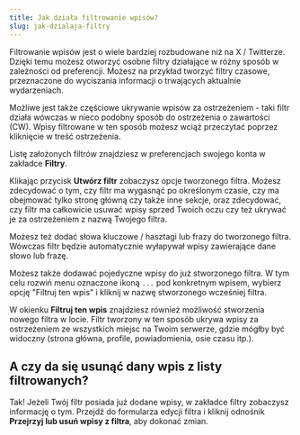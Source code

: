 ```yaml
---
title: Jak działa filtrowanie wpisów?
slug: jak-dzialaja-filtry
---
```


Filtrowanie wpisów jest o wiele bardziej rozbudowane niż na X / Twitterze. Dzięki temu możesz otworzyć osobne filtry działające w różny sposób w zależności od preferencji. Możesz na przykład tworzyć filtry czasowe, przeznaczone do wyciszania informacji o trwających aktualnie wydarzeniach.

Możliwe jest także częściowe ukrywanie wpisów za ostrzeżeniem - taki filtr działa wówczas w nieco podobny sposób do ostrzeżenia o zawartości (CW). Wpisy filtrowane w ten sposób możesz wciąż przeczytać poprzez kliknięcie w treść ostrzeżenia.

Listę założonych filtrów znajdziesz w preferencjach swojego konta w zakładce **Filtry**.

Klikając przycisk **Utwórz filtr** zobaczysz opcje tworzonego filtra. Możesz zdecydować o tym, czy filtr ma wygasnąć po określonym czasie, czy ma obejmować tylko stronę główną czy także inne sekcje, oraz zdecydować, czy filtr ma całkowicie usuwać wpisy sprzed Twoich oczu czy też ukrywać je za ostrzeżeniem z nazwą Twojego filtra.

Możesz też dodać słowa kluczowe / hasztagi lub frazy do tworzonego filtra. Wówczas filtr będzie automatycznie wyłapywał wpisy zawierające dane słowo lub frazę.

Możesz także dodawać pojedyczne wpisy do już stworzonego filtra. W tym celu rozwiń menu oznaczone ikoną `...` pod konkretnym wpisem, wybierz opcję "Filtruj ten wpis" i kliknij w nazwę stworzonego wcześniej filtra.

W okienku **Filtruj ten wpis** znajdziesz również możliwość stworzenia nowego filtra w locie. Filtr tworzony w ten sposób ukrywa wpisy za ostrzeżeniem ze wszystkich miejsc na Twoim serwerze, gdzie mógłby być widoczny (strona główna, profile, powiadomienia, osie czasu itp.).

## A czy da się usunąć dany wpis z listy filtrowanych?

Tak! Jeżeli Twój filtr posiada już dodane wpisy, w zakładce filtry zobaczysz informację o tym. Przejdź do formularza edycji filtra i kliknij odnośnik **Przejrzyj lub usuń wpisy z filtra**, aby dokonać zmian.
